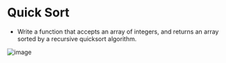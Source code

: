 # Quick Sort
- Write a function that accepts an array of integers, and returns an array sorted by a recursive quicksort algorithm.

![image](../../assets/37_quicksort)

